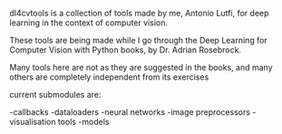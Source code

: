 dl4cvtools is a collection of tools made by me, Antonio Lutfi, for deep learning
in the context of computer vision.

These tools are being made while I go through
the Deep Learning for Computer Vision with Python books,
by Dr. Adrian Rosebrock.

Many tools here are not as they are suggested in the books,
and many others are completely independent from its exercises

current submodules are:

-callbacks
-dataloaders
-neural networks
-image preprocessors
-visualisation tools
-models